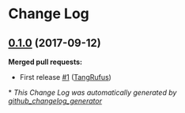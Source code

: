 # Change Log

## [0.1.0](https://github.com/TypistTech/vagrant-sudo-rsync/tree/0.1.0) (2017-09-12)
**Merged pull requests:**

- First release [\#1](https://github.com/TypistTech/vagrant-sudo-rsync/pull/1) ([TangRufus](https://github.com/TangRufus))



\* *This Change Log was automatically generated by [github_changelog_generator](https://github.com/skywinder/Github-Changelog-Generator)*